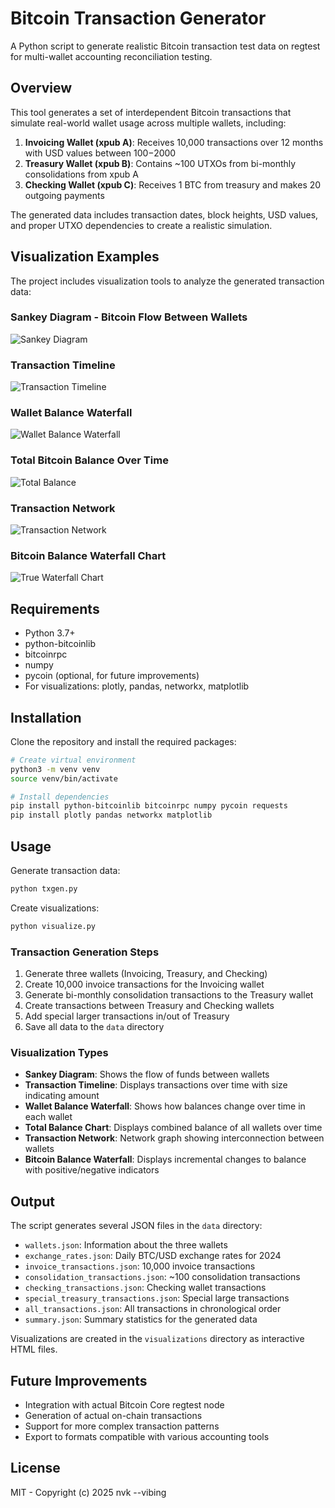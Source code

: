 # Bitcoin Transaction Generator

A Python script to generate realistic Bitcoin transaction test data on regtest for multi-wallet accounting reconciliation testing.

## Overview

This tool generates a set of interdependent Bitcoin transactions that simulate real-world wallet usage across multiple wallets, including:

1. **Invoicing Wallet (xpub A)**: Receives 10,000 transactions over 12 months with USD values between $100-$2000
2. **Treasury Wallet (xpub B)**: Contains ~100 UTXOs from bi-monthly consolidations from xpub A
3. **Checking Wallet (xpub C)**: Receives 1 BTC from treasury and makes 20 outgoing payments

The generated data includes transaction dates, block heights, USD values, and proper UTXO dependencies to create a realistic simulation.

## Visualization Examples

The project includes visualization tools to analyze the generated transaction data:

### Sankey Diagram - Bitcoin Flow Between Wallets
![Sankey Diagram](screenshots/sankey_flow.png)

### Transaction Timeline
![Transaction Timeline](screenshots/transaction_timeline.png)

### Wallet Balance Waterfall
![Wallet Balance Waterfall](screenshots/wallet_balance_waterfall.png)

### Total Bitcoin Balance Over Time
![Total Balance](screenshots/total_balance.png)

### Transaction Network
![Transaction Network](screenshots/transaction_network.png)

### Bitcoin Balance Waterfall Chart
![True Waterfall Chart](screenshots/true_waterfall.png)

## Requirements

- Python 3.7+
- python-bitcoinlib
- bitcoinrpc
- numpy
- pycoin (optional, for future improvements)
- For visualizations: plotly, pandas, networkx, matplotlib

## Installation

Clone the repository and install the required packages:

```bash
# Create virtual environment
python3 -m venv venv
source venv/bin/activate

# Install dependencies
pip install python-bitcoinlib bitcoinrpc numpy pycoin requests
pip install plotly pandas networkx matplotlib
```

## Usage

Generate transaction data:

```bash
python txgen.py
```

Create visualizations:

```bash
python visualize.py
```

### Transaction Generation Steps
1. Generate three wallets (Invoicing, Treasury, and Checking)
2. Create 10,000 invoice transactions for the Invoicing wallet
3. Generate bi-monthly consolidation transactions to the Treasury wallet
4. Create transactions between Treasury and Checking wallets
5. Add special larger transactions in/out of Treasury
6. Save all data to the `data` directory

### Visualization Types
- **Sankey Diagram**: Shows the flow of funds between wallets
- **Transaction Timeline**: Displays transactions over time with size indicating amount
- **Wallet Balance Waterfall**: Shows how balances change over time in each wallet
- **Total Balance Chart**: Displays combined balance of all wallets over time
- **Transaction Network**: Network graph showing interconnection between wallets
- **Bitcoin Balance Waterfall**: Displays incremental changes to balance with positive/negative indicators

## Output

The script generates several JSON files in the `data` directory:

- `wallets.json`: Information about the three wallets
- `exchange_rates.json`: Daily BTC/USD exchange rates for 2024
- `invoice_transactions.json`: 10,000 invoice transactions
- `consolidation_transactions.json`: ~100 consolidation transactions
- `checking_transactions.json`: Checking wallet transactions
- `special_treasury_transactions.json`: Special large transactions
- `all_transactions.json`: All transactions in chronological order
- `summary.json`: Summary statistics for the generated data

Visualizations are created in the `visualizations` directory as interactive HTML files.

## Future Improvements

- Integration with actual Bitcoin Core regtest node
- Generation of actual on-chain transactions
- Support for more complex transaction patterns
- Export to formats compatible with various accounting tools

## License

MIT - Copyright (c) 2025 nvk --vibing 